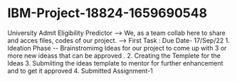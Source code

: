 # IBM-Project-18824-1659690548
University Admit Eligibility Predictor
--> We, as a team collab here to share and acces files, codes of our project.
--> First Task : Due Date- 17/Sep/22
           1. Ideation Phase -- Brainstromimg Ideas for our project to come up with  3 or more new ideass that can be approved .
           2. Creating the Templete for the Ideas 
           3. Submiiting the ideas template to mentor for further enhancement and to get it approved
           4. Submitted Assignment-1 

